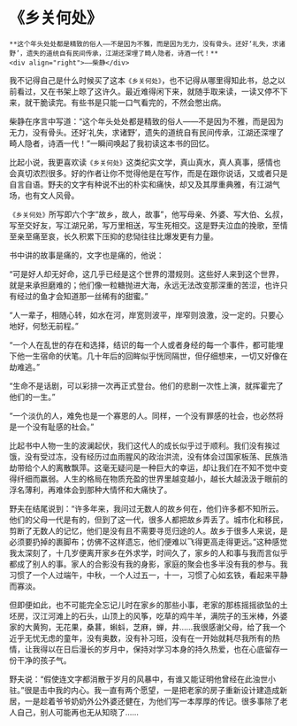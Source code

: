 # 《乡关何处》

``` admonish note
**这个年头处处都是精致的俗人——不是因为不雅，而是因为无力，没有骨头。还好‘礼失，求诸野’，遗失的道统自有民间传承，江湖还深埋了畸人隐者，诗酒一代！**
<div align="right">——柴静</div>
```

我不记得自己是什么时候买了这本`《乡关何处》`，也不记得从哪里得知此书，总之以前看过，又在书架上晾了这许久。最近难得闲下来，就随手取来读，一读又停不下来，就干脆读完。有些书是只能一口气看完的，不然会憋出病。

柴静在序言中写道：“这个年头处处都是精致的俗人——不是因为不雅，而是因为无力，没有骨头。还好‘礼失，求诸野’，遗失的道统自有民间传承，江湖还深埋了畸人隐者，诗酒一代！”一瞬间唤起了我初读这本书的回忆。

比起小说，我更喜欢读`《乡关何处》`这类纪实文学，真山真水，真人真事，感情也会真切浓烈很多。好的作者让你不觉得他是在写作，而是在跟你说话，又或者只是自言自语。野夫的文字有种说不出的朴实和痛快，却又及其厚重典雅，有江湖气场，也有文人风骨。

`《乡关何处》`所写即六个字“故乡，故人，故事”，他写母亲、外婆、写大伯、幺叔，写至交好友，写江湖兄弟，写万里相送，写生死相交。这是野夫泣血的挽歌，至情至亲至痛至哀，长久积累下压抑的悲恸往往比爆发更有力量。

书中讲的故事是痛的，文字也是痛的，他说：

“可是好人却无好命，这几乎已经是这个世界的潜规则。这些好人来到这个世界，就是来承担磨难的；他们像一粒糖抛进大海，永远无法改变那深重的苦涩，也许只有经过的鱼才会知道那一丝稀有的甜蜜。”

“人一辈子，相随心转，如水在河，岸宽则波平，岸窄则浪激，没一定的。只要心地好，何愁无前程。”

“一个人在乱世的存在和选择，结识的每一个人或者身经的每一个事件，都可能埋下他一生宿命的伏笔。几十年后的回眸似乎恍同隔世，但仔细想来，一切又好像在劫难逃。”

“生命不是话剧，可以彩排一次再正式登台。他们的悲剧一次性上演，就挥霍完了他们的一生。”

“一个淡仇的人，难免也是一个寡恩的人。同样，一个没有罪感的社会，也必然将是一个没有耻感的社会。”

比起书中人物一生的波澜起伏，我们这代人的成长似乎过于顺利。我们没有挨过饿，没有受过冻，没有经历过血雨腥风的政治洪流，没有体会过国家板荡、民族浩劫带给个人的离散飘萍。这毫无疑问是一种巨大的幸运，却让我们在不知不觉中变得纤细而羸弱。人生的格局在物质充盈的世界里越变越小，越长大越汲汲于眼前的浮名薄利，再难体会到那种大情怀和大痛快了。

野夫在结尾说到：“许多年来，我问过无数人的故乡何在，他们许多都不知所云。他们的父母一代是有的，但到了这一代，很多人都把故乡弄丢了。城市化和移民，剪断了无数人的记忆，他们是没有且不需要寻觅归途的人。故乡于很多人来说，是必须要扔掉的裹脚布；仿佛不这样遗忘，他们便难以飞得更高走得更远。”这种感觉我太深刻了，十几岁便离开家乡在外求学，时间久了，家乡的人和事与我而言似乎都成了别人的事。家人的合影没有我的身影，家庭的聚会也多半没有我的参与。我习惯了一个人过端午，中秋，一个人过五一，十一，习惯了心如玄铁，看起来平静而寡淡。

但即便如此，也不可能完全忘记儿时在家乡的那些小事，老家的那栋摇摇欲坠的土坯房，汉江河滩上的石头，山顶上的风筝，吃草的鸡牛羊，满院子的玉米棒，外婆家的大黄狗，无花果，桑葚，蝌蚪，芝麻，蝉，井……我很感谢父母，给了我一个近乎无忧无虑的童年，没有奥数，没有补习班，没有在一开始就耗尽我所有的热情，让我得以在日后漫长的岁月中，保持对学习本身的持久热爱，也在心底留存一份干净的孩子气。

野夫说：“假使连文字都消散于岁月的风暴中，有谁又能证明他曾经在此浊世小驻。”很是击中我的内心。我一直有两个愿望，一是把老家的房子重新设计建造成新居，一是趁着爷爷奶奶外公外婆还健在，为他们写一本厚厚的传记。很多事除了老人自己，别人可能再也无从知晓了……

